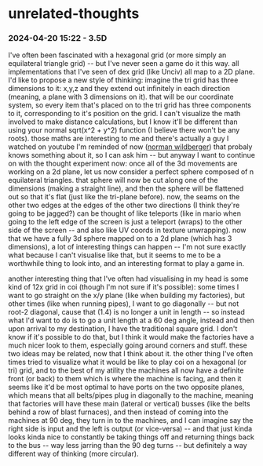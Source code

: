 # unrelated-thoughts

### 2024-04-20 15:22 - 3.5D

I've often been fascinated with a hexagonal grid (or more simply an equilateral triangle grid) -- but I've never seen a game do it this way. all implementations that I've seen of dex grid (like Unciv) all map to a 2D plane.
I'd like to propose a new style of thinking: imagine the tri grid has three dimensions to it: x,y,z and they extend out infinitely in each direction (meaning, a plane with 3 dimensions on it). that will be our coordinate system, so every item that's placed on to the tri grid has three components to it, corresponding to it's position on the grid. I can't visualize the math involved to make distance calculations, but I know it'll be different than using your normal sqrt(x^2 + y^2) function (I believe there won't be any roots). those maths are interesting to me and there's actually a guy I watched on youtube I'm reminded of now ([norman wildberger](https://www.youtube.com/@njwildberger)) that probaly knows something about it, so I can ask him -- but anyway I want to continue on with the thought experiment now: once all of the 3d movements are working on a 2d plane, let us now consider a perfect sphere composed of n equilateral triangles. that sphere will now be cut along one of the dimensions (making a straight line), and then the sphere will be flattened out so that it's flat (just like the tri-plane before). now, the seams on the other two edges at the edges of the other two directions (I think they're going to be jagged?) can be thought of like teleports (like in mario when going to the left edge of the screen is just a teleport (wraps) to the other side of the screen -- and also like UV coords in texture unwrapping). now that we have a fully 3d sphere mapped on to a 2d plane (which has 3 dimensions), a lot of interesting things can happen -- I'm not sure exactly what because I can't visualise like that, but it seems to me to be a worthwhile thing to look into, and an interesting format to play a game in.

another interesting thing that I've often had visualising in my head is some kind of 12x grid in coi (though I'm not sure if it's possible): some times I want to go straight on the x/y plane (like when building my factories), but other times (like when running pipes), I want to go diagonally -- but not root-2 diagonal, cause that (1.4) is no longer a unit in length -- so instead what I'd want to do is to go a unit length at a 60 deg angle, instead and then upon arrival to my destination, I have the traditional square grid. I don't know if it's possible to do that, but I think it would make the factories have a much nicer look to them, especially going around corners and stuff. these two ideas may be related, now that I think about it.
the other thing I've often times tried to visualize what it would be like to play coi on a hexagonal (or tri) grid, and to the best of my atility the machines all now have a definite front (or back) to them which is where the machine is facing, and then it seems like it'd be most optimal to have ports on the two opposite planes, which means that all belts/pipes plug in diagonally to the machine, meaning that factories will have these main (lateral or vertical) busses (like the belts behind a row of blast furnaces), and then instead of coming into the machines at 90 deg, they turn in to the machines, and I can imagine say the right side is input and the left is output (or vice-versa) -- and that just kinda looks kinda nice to constantly be taking things off and returning things back to the bus -- way less jarring than the 90 deg turns -- but definitely a way different way of thinking (more circular).
